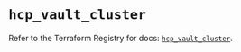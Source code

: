 # `hcp_vault_cluster`

Refer to the Terraform Registry for docs: [`hcp_vault_cluster`](https://registry.terraform.io/providers/hashicorp/hcp/0.82.0/docs/resources/vault_cluster).
